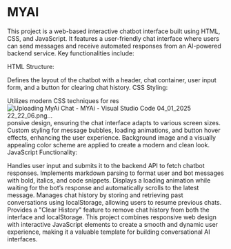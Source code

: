 # MYAI

This project is a web-based interactive chatbot interface built using HTML, CSS, and JavaScript. It features a user-friendly chat interface where users can send messages and receive automated responses from an AI-powered backend service. Key functionalities include:

HTML Structure:

Defines the layout of the chatbot with a header, chat container, user input form, and a button for clearing chat history.
CSS Styling:

Utilizes modern CSS techniques for res![Uploading MyAi Chat - MYAi - Visual Studio Code 04_01_2025 22_22_06.png…]()
ponsive design, ensuring the chat interface adapts to various screen sizes.
Custom styling for message bubbles, loading animations, and button hover effects, enhancing the user experience.
Background image and a visually appealing color scheme are applied to create a modern and clean look.
JavaScript Functionality:

Handles user input and submits it to the backend API to fetch chatbot responses.
Implements markdown parsing to format user and bot messages with bold, italics, and code snippets.
Displays a loading animation while waiting for the bot’s response and automatically scrolls to the latest message.
Manages chat history by storing and retrieving past conversations using localStorage, allowing users to resume previous chats.
Provides a "Clear History" feature to remove chat history from both the interface and localStorage.
This project combines responsive web design with interactive JavaScript elements to create a smooth and dynamic user experience, making it a valuable template for building conversational AI interfaces.
